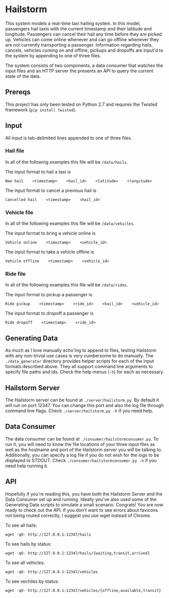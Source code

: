 # Hailstorm

This system models a real-time taxi hailing system. In this model, passengers hail taxis with the current timestamp and their latitude and longitude. Passengers can cancel their hail any time before they are picked up. Vehicles can come online whenever and can go offline whenever they are not currently transporting a passenger. Information regarding hails, cancels, vehicles coming on and offline, pickups and dropoffs are input'd to the system by appending to one of three files.

The system consists of two components, a data consumer that watches the input files and an HTTP server the presents an API to query the current state of the data.

## Prereqs

This project has only been tested on Python 2.7 and requires the Twisted framework (`pip install twisted`).

## Input

All input is tab-delimited lines appended to one of three files.

### Hail file

In all of the following examples this file will be `/data/hails`.

The input format to hail a taxi is

```
New hail    <timestamp>    <hail_id>    <latitude>    <longitude>
```

The input format to cancel a previous hail is

```
Cancelled hail    <timestamp>    <hail_id>
```

### Vehicle file

In all of the following examples this file will be `/data/vehicles`.

The input format to bring a vehicle online is

```
Vehicle online    <timestamp>    <vehicle_id>
```

The input format to take a vehicle offline is

```
Vehicle offline    <timestamp>    <vehicle_id>
```

### Ride file

In all of the following examples this file will be `/data/rides`.

The input format to pickup a passenger is

```
Ride pickup    <timestamp>    <ride_id>    <hail_id>    <vehicle_id>
```

The input format to dropoff a passenger is

```
Ride dropoff    <timestamp>    <ride_id>
```

## Generating Data

As much as I love manually echo'ing to append to files, testing Hailstorm with any non-trivial use cases is very cumbersome to do manually. The `./data_generator` directory provides helper scripts for each of the input formats described above. They all support command line arguments to specify file paths and ids. Check the help menus (`-h`) for each as necessary.

## Hailstorm Server

The Hailstorm server can be found at `./server/hailstorm.py`. By default it will run on port 12347. You can change this port and also the log file through command line flags. Check `./server/hailstorm.py -h` if you need help.

## Data Consumer

The data consumer can be found at `./consumer/hailstormconsumer.py`. To run it, you will need to know the file locations of your three input files as well as the hostname and port of the Hailstorm server you will be talking to. Additionally, you can specify a log file if you do not wish for the logs to be displayed to STDOUT. Check `./consumer/hailstormconsumer.py -h` if you need help running it.


## API

Hopefully if you're reading this, you have both the Hailstorm Server and the Data Consumer set up and running. Ideally you've also used some of the Generating Data scripts to simulate a small scenario. Congrats! You are now ready to check out the API. If you don't want to see errors about favicons not being routed correctly, I suggest you use wget instead of Chrome.


To see all hails:

`wget -qO- http://127.0.0.1:12347/hails`

To see hails by status:

`wget -qO- http://127.0.0.1:12347/hails/{waiting,transit,arrived}`

To see all vehicles:

`wget -qO- http://127.0.0.1:12347/vehicles`

To see vechiles by status:

`wget -qO- http://127.0.0.1:12347/vehicles/{offline,available,transit}`
